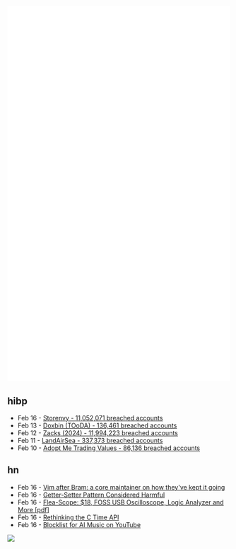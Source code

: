 ![Metrics](https://raw.githubusercontent.com/phixion/phixion/master/metrics.svg)

## hibp

<!--
for https://github.com/phixion/phixion/blob/main/.github/workflows/feeds.yml
-->
<!--START_SECTION:haveibeenpwnd-->
- Feb 16 - [Storenvy - 11,052,071 breached accounts](https://haveibeenpwned.com/PwnedWebsites#Storenvy)
- Feb 13 - [Doxbin (TOoDA) - 136,461 breached accounts](https://haveibeenpwned.com/PwnedWebsites#DoxbinTOoDA)
- Feb 12 - [Zacks (2024) - 11,994,223 breached accounts](https://haveibeenpwned.com/PwnedWebsites#Zacks2024)
- Feb 11 - [LandAirSea - 337,373 breached accounts](https://haveibeenpwned.com/PwnedWebsites#LandAirSea)
- Feb 10 - [Adopt Me Trading Values - 86,136 breached accounts](https://haveibeenpwned.com/PwnedWebsites#AdoptMeTradingValues)
<!--END_SECTION:haveibeenpwnd-->

## hn

<!--
for https://github.com/phixion/phixion/blob/main/.github/workflows/feeds.yml
-->
<!--START_SECTION:hn-->
- Feb 16 - [Vim after Bram: a core maintainer on how they've kept it going](https://thenewstack.io/vim-after-bram-a-core-maintainer-on-how-theyve-kept-it-going/)
- Feb 16 - [Getter-Setter Pattern Considered Harmful](https://wolfgang-ziegler.com/blog/getter-setter-pattern-considered-harmful)
- Feb 16 - [Flea-Scope: $18, FOSS USB Oscilloscope, Logic Analyzer and More [pdf]](https://rtestardi.github.io/usbte/flea-scope.pdf)
- Feb 16 - [Rethinking the C Time API](https://oliverkwebb.github.io/articles/newtime/)
- Feb 16 - [Blocklist for AI Music on YouTube](https://surasshu.com/blocklist-for-ai-music-on-youtube/)
<!--END_SECTION:hn-->

<!--
for https://yhype.me
-->
![](https://hit.yhype.me/github/profile?user_id=13013670)
